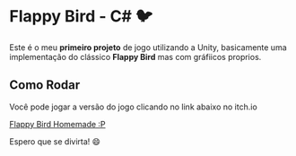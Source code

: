 # Flappy Bird - C# 🐦

Este é o meu **primeiro projeto** de jogo utilizando a Unity, basicamente uma implementação do clássico **Flappy Bird** mas com gráfiicos proprios. 

## Como Rodar

Você pode jogar a versão do jogo clicando no link abaixo no itch.io

[Flappy Bird Homemade :P](https://luucasorion.itch.io/flappy-bird-homemade)

Espero que se divirta! 😄

